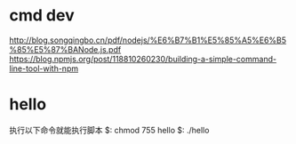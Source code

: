 # cmd dev
http://blog.songqingbo.cn/pdf/nodejs/%E6%B7%B1%E5%85%A5%E6%B5%85%E5%87%BANode.js.pdf
https://blog.npmjs.org/post/118810260230/building-a-simple-command-line-tool-with-npm

# hello
执行以下命令就能执行脚本
$: chmod 755 hello
$: ./hello
